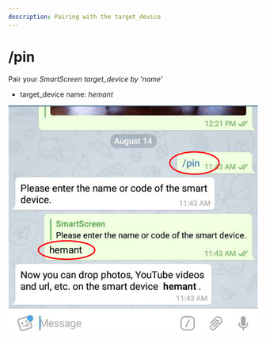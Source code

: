 ```yaml
---
description: Pairing with the target_device
---
```


# /pin

Pair your _SmartScreen target\_device by 'name'_

* target\_device name: _hemant_

![](../.gitbook/assets/pi_t.png)

